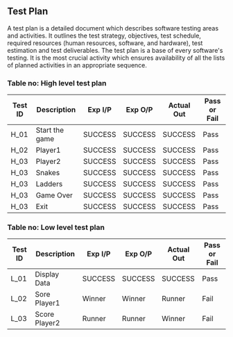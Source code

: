  Test Plan
-------------------------------------------------------------------------------------

A test plan is a detailed document which describes software testing areas and activities. It outlines the test strategy, objectives, test schedule, required resources (human resources, software, and hardware), test estimation and test deliverables.
The test plan is a base of every software's testing. 
It is the most crucial activity which ensures availability of all the lists of planned activities in an appropriate sequence.


### Table no: High level test plan
| Test ID |           Description       |      Exp I/P    |    Exp O/P   |   Actual Out  | Pass or Fail   |
| --------| --------------------------  | --------------- | ------------ | ------------- | -------------- |
|  H_01   | Start the game              | SUCCESS         |  SUCCESS     |  SUCCESS      |  Pass          |
|  H_02   |    Player1                  | SUCCESS         |  SUCCESS     |  SUCCESS      |  Pass          |
|  H_03   |    Player2                  | SUCCESS         |  SUCCESS     |  SUCCESS      |  Pass          |
|  H_03   |    Snakes                   | SUCCESS         |  SUCCESS     |  SUCCESS      |  Pass          |
|  H_03   |    Ladders                  | SUCCESS         |  SUCCESS     |  SUCCESS      |  Pass          |
|  H_03   |    Game Over                | SUCCESS         |  SUCCESS     |  SUCCESS      |  Pass          |
|  H_03   |    Exit                     | SUCCESS         |  SUCCESS     |  SUCCESS      |  Pass          |

### Table no: Low level test plan
| Test ID |           Description       |      Exp I/P    |    Exp O/P   |   Actual Out  |  Pass or Fail  |
| --------| --------------------------- | --------------- | ------------ | ------------- | -------------- |
|  L_01   |  Display Data               |   SUCCESS       | SUCCESS      |  SUCCESS      |  Pass          |
|  L_02   |  Sore Player1               |   Winner        |  Winner      |  Runner       |  Fail          |
|  L_03   |  Score Player2              |   Runner        |  Runner      |  Winner       |  Fail          |
